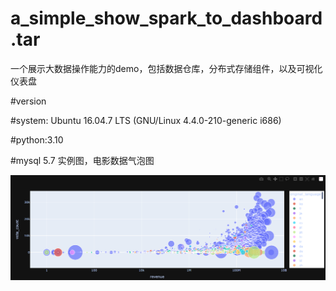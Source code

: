 # a_simple_show_spark_to_dashboard.tar
一个展示大数据操作能力的demo，包括数据仓库，分布式存储组件，以及可视化仪表盘

#version 

#system: Ubuntu 16.04.7 LTS (GNU/Linux 4.4.0-210-generic i686)

#python:3.10

#mysql 5.7 
实例图，电影数据气泡图

<img src="https://github.com/SilenceSengoku/a_simple_show_spark_to_dashboard.tar/blob/main/images/ads_for_bubble_chart.png">
